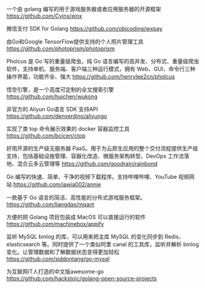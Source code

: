 一个由 golang 编写的用于游戏服务器或者应用服务器的开源框架
https://github.com/Cyinx/einx

微信支付 SDK for Golang
https://github.com/objcoding/wxpay

由Go和Google TensorFlow提供支持的个人照片管理工具
https://github.com/photoprism/photoprism

Pholcus 是 Go 写的重量级爬虫，纯 Go 语言编写的高并发、分布式、重量级爬虫软件，支持单机、服务端、客户端三种运行模式，拥有 Web、GUI、命令行三种操作界面，功能齐全、强大
https://github.com/henrylee2cn/pholcus

悟空引擎，是一个高度可定制的全文搜索引擎
https://github.com/huichen/wukong

非官方的 Aliyun Go语言 SDK 支持API
https://github.com/denverdino/aliyungo

实现了类 top 命令展示效果的 docker 容器监控工具
https://github.com/bcicen/ctop

好雨开源的生产级无服务器 PaaS。用于为云原生应用的整个交付流程提供生产级支持，包括基础设施管理、容器化改造、微服务架构转型、DevOps 工作流落地、混合云多云管理等
https://github.com/goodrain/rainbond

Go 编写的快速、简单、干净的视频下载程序。支持哔哩哔哩、YouTube 视频网站
https://github.com/iawia002/annie

一款基于 Go 语言的简洁、高性能的分布式游戏服务框架。
https://github.com/liangdas/mqant

方便的把 Golang 项目包装成 MacOS 可以直接运行的软件
https://github.com/machinebox/appify

监听 MySQL binlog 的库，可以用来把主库 MySQL 的变化同步到 Redis、elasticsearch 等。同时提供了一个类似阿里 canal 的工具库，监听并解析 binlog 变化。让管理数据和了解数据状态变得更加轻松
https://github.com/siddontang/go-mysql

为互联网IT人打造的中文版awesome-go
https://github.com/hackstoic/golang-open-source-projects
